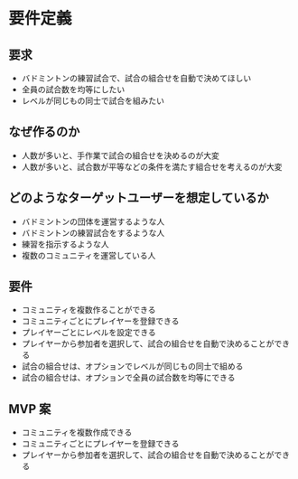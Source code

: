 # 要件定義

## 要求

- バドミントンの練習試合で、試合の組合せを自動で決めてほしい
- 全員の試合数を均等にしたい
- レベルが同じもの同士で試合を組みたい

## なぜ作るのか

- 人数が多いと、手作業で試合の組合せを決めるのが大変
- 人数が多いと、試合数が平等などの条件を満たす組合せを考えるのが大変

## どのようなターゲットユーザーを想定しているか

- バドミントンの団体を運営するような人
- バドミントンの練習試合をするような人
- 練習を指示するような人
- 複数のコミュニティを運営している人

## 要件

- コミュニティを複数作ることができる
- コミュニティごとにプレイヤーを登録できる
- プレイヤーごとにレベルを設定できる
- プレイヤーから参加者を選択して、試合の組合せを自動で決めることができる
- 試合の組合せは、オプションでレベルが同じもの同士で組める
- 試合の組合せは、オプションで全員の試合数を均等にできる

## MVP 案

- コミュニティを複数作成できる
- コミュニティごとにプレイヤーを登録できる
- プレイヤーから参加者を選択して、試合の組合せを自動で決めることができる
